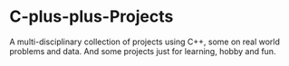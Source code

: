 # C-plus-plus-Projects
A multi-disciplinary collection of projects using C++, some on real world problems and data. And some projects just for learning, hobby and fun.

